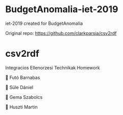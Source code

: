 # BudgetAnomalia-iet-2019
iet-2019 created for BudgetAnomalia

Original repo: https://github.com/clarkparsia/csv2rdf

# csv2rdf
Integracios Ellenorzesi Technikak Homework

🐧  Futó Barnabas

🎃  Süle Dániel

🐥  Gema Szabolcs

🐷  Huszti Martin
